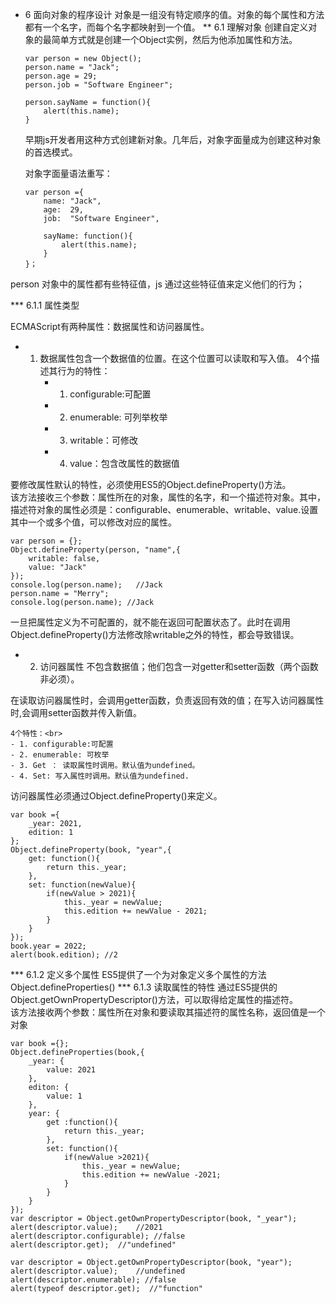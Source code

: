 * 6 面向对象的程序设计
对象是一组没有特定顺序的值。对象的每个属性和方法都有一个名字，而每个名字都映射到一个值。
** 6.1 理解对象
    创建自定义对象的最简单方式就是创建一个Object实例，然后为他添加属性和方法。
    ```
    var person = new Object();
    person.name = "Jack";
    person.age = 29;
    person.job = "Software Engineer";

    person.sayName = function(){
        alert(this.name);
    }
    ```
    早期js开发者用这种方式创建新对象。几年后，对象字面量成为创建这种对象的首选模式。

    对象字面量语法重写：
    ```
    var person ={
        name: "Jack",
        age:  29,
        job:  "Software Engineer",

        sayName: function(){
            alert(this.name);
        }
    }；
    ```
person 对象中的属性都有些特征值，js 通过这些特征值来定义他们的行为；

*** 6.1.1 属性类型

ECMAScript有两种属性：数据属性和访问器属性。
- 1. 数据属性包含一个数据值的位置。在这个位置可以读取和写入值。
    4个描述其行为的特性：
        - 1. configurable:可配置
        - 2. enumerable: 可列举枚举
        - 3. writable：可修改
        - 4. value：包含改属性的数据值

要修改属性默认的特性，必须使用ES5的Object.defineProperty()方法。<br>
该方法接收三个参数：属性所在的对象，属性的名字，和一个描述符对象。其中，描述符对象的属性必须是：configurable、enumerable、writable、value.设置其中一个或多个值，可以修改对应的属性。
```
var person = {};
Object.defineProperty(person, "name",{
    writable: false,
    value: "Jack"
});
console.log(person.name);   //Jack
person.name = "Merry";
console.log(person.name); //Jack
```
一旦把属性定义为不可配置的，就不能在返回可配置状态了。此时在调用Object.defineProperty()方法修改除writable之外的特性，都会导致错误。

- 2. 访问器属性 不包含数据值；他们包含一对getter和setter函数（两个函数非必须）。

在读取访问器属性时，会调用getter函数，负责返回有效的值；在写入访问器属性时,会调用setter函数并传入新值。

    4个特性：<br>
    - 1. configurable:可配置
    - 2. enumerable: 可枚举
    - 3. Get ： 读取属性时调用。默认值为undefined。
    - 4. Set: 写入属性时调用。默认值为undefined.

访问器属性必须通过Object.defineProperty()来定义。
```
var book ={
    _year: 2021,
    edition: 1
};
Object.defineProperty(book, "year",{
    get: function(){
        return this._year;
    },
    set: function(newValue){
        if(newValue > 2021){
            this._year = newValue;
            this.edition += newValue - 2021;
        }
    }
});
book.year = 2022;
alert(book.edition); //2
```
*** 6.1.2 定义多个属性
ES5提供了一个为对象定义多个属性的方法Object.defineProperties()
*** 6.1.3 读取属性的特性
通过ES5提供的Object.getOwnPropertyDescriptor()方法，可以取得给定属性的描述符。<br>
该方法接收两个参数：属性所在对象和要读取其描述符的属性名称，返回值是一个对象
```
var book ={};
Object.defineProperties(book,{
    _year: {
        value: 2021
    },
    editon: {
        value: 1
    },
    year: {
        get :function(){
            return this._year;
        },
        set: function(){
            if(newValue >2021){
                this._year = newValue;
                this.edition += newValue -2021;
            }
        }
    }
});
var descriptor = Object.getOwnPropertyDescriptor(book, "_year");
alert(descriptor.value);    //2021
alert(descriptor.configurable); //false
alert(descriptor.get);  //"undefined"

var descriptor = Object.getOwnPropertyDescriptor(book, "year");
alert(descriptor.value);    //undefined
alert(descriptor.enumerable); //false
alert(typeof descriptor.get);  //"function"
